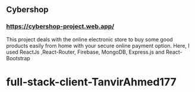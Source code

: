 ## Cybershop

### https://cybershop-project.web.app/

This project deals with the online electronic store to buy some good products easily from home with your secure online payment option.
Here, I used ReactJs ,React-Router, Firebase, MongoDB, Express.js and React-Bootstrap

# full-stack-client-TanvirAhmed177
